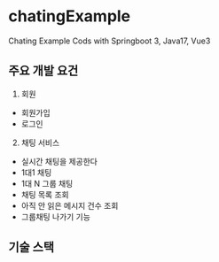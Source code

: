 # chatingExample
Chating Example Cods with Springboot 3, Java17, Vue3


## 주요 개발 요건

1. 회원
- 회원가입
- 로그인


2. 채팅 서비스
- 실시간 채팅을 제공한다
- 1대1 채팅
- 1대 N 그룹 채팅
- 채팅 목록 조회
- 아직 안 읽은 메시지 건수 조회
- 그룹채팅 나가기 기능


## 기술 스택
